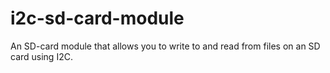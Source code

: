 # i2c-sd-card-module
An SD-card module that allows you to write to and read from files on an SD card using I2C.
